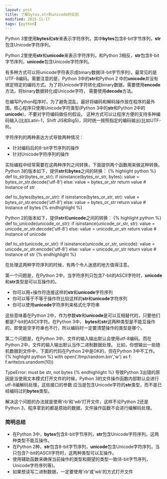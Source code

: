```yaml
---
layout: post
title: 了解bytes,str和unicode的区别
modified: 2015-11-17
tags: [python]
---
```


Python 3里使用**bytes**和**str**来表示字符序列，其中**bytes**包含8-bit字节序列，**str**包含Unicode字符序列。

Python 2里使用**str**和**unicode**来表示字符序列，和Python 3相反，**str**包含8-bit字节序列，**unicode**包含Unicode字符序列。

有多种方式可以将unicode字符表示成binary数据(8-bit字节序列)，最常见的是UTF-8编码。需要注意的是，Python 3中的**str**和Python 2
中的**unicode**并没有绑定特定的编码方式。为了将Unicode字符转化成binary数据，需要使用**encode**方法，将binary数据转化成Unicode字符，
需要使用**decode**方法。

在编写Python程序时，为了避免混乱，最好将编码和解码操作放在程序的最外围。核心程序只使用Unicode字符类型(Python 3中的**str**和Python 2中的**unicode**)，不要对字符编码做任何假设。
这种方式可以让程序方便的支持多种编码输入(比如Latin-1，Shift JIS和Big5)，同时统一按照指定的编码输出(比如UTF-8)。

字符序列的两种表达方式导致两种情况：
* 针对编码后的8-bit字节序列的操作
* 针对Unicode字符序列的操作

实际编程中经常需要在这两种序列之间转换，下面提供两个函数用来做这种转换。
Python 3的版本如下，提供**str**和**bytes**之间的转换：
{% highlight python %}
def to_str(bytes_or_str):
    if isinstance(bytes_or_str, bytes):
        value = bytes_or_str.decode('utf-8')
    else:
        value = bytes_or_str
    return value # Instance of str
	
def to_bytes(bytes_or_str):
    if isinstance(bytes_or_str, str):
        value = bytes_or_str.encode('utf-8')
    else:
        value = bytes_or_str
    return value # Instance of bytes
{% endhighlight %}

Python 2的版本如下，提供**str**和**unicode**之间的转换：
{% highlight python %}
def to_unicode(unicode_or_str):
    if isinstance(unicode_or_str, str):
        value = unicode_or_str.decode('utf-8')
    else:
        value = unicode_or_str
    return value # Instance of unicode

def to_str(unicode_or_str):
    if isinstance(unicode_or_str, unicode):
        value = unicode_or_str.encode('utf-8')
    else:
        value = unicode_or_str
    return value # Instance of str
{% endhighlight %}

在处理这两种字符序列的时候，有两个令人迷惑的地方值得注意。

第一个问题是，在Python 2中，当字符序列只包含7-bit的ASCII字符时，**unicode**和**str**类型是可以互操作的。
* 你可以用+操作符连接这样的**str**和**unicode**字符序列
* 你可以等于不等于操作符比较这样的**str**和**unicode**字符序列
* 你可以使用**unicode**字符序列来格式化字符串

这些意味着在Python 2中，作为参数**str**和**unicode**是可以互相替代的，只要他们都是7-bit的ASCII字符。在Python 3中，
**bytes**和**str**这两种类型是不能互操作的，即使是空字符串也不行，所以编码时一定要清楚操作的类型是哪个。

第二个问题是，在Python 3中，文件的输入输出默认会使用utf-8编码。而在Python 2中，文件的输入输出默认当作二进制数据处理。
比如，你想输出一些随机数据到文件中，下面的代码在Python 2中是OK的，但在Python 3中不工作。
{% highlight python %}
with open('/tmp/random.bin','w') as f:
    f.write(os.urandom(10))
>>>
TypeError: must be str, not bytes
{% endhighlight %}
导致Python 3出错的原因是当使用文本模式打开文件的时候，Python 3的文件操作函数内部默认会进行utf-8编解码处理，这些接口的参数
应当是包含Unicode字符的**str**类型，而不是已经编码过的**bytes**类型。

解决这个问题的办法就是使用'rb'和'wb'打开文件，这样不论Python 2还是Python 3，程序拿到的都是原始的数据，文件操作函数不会进行编解码处理。

### 简明总结
* 在Python 3中，**bytes**包含8-bit字节序列，**str**包含Unicode字符序列。这两种类型不能互操作。
* 在Python 2种，**str**包含8-bit字节序列，**unicode**包含Unicode字符序列，当只包含7-bit的ASCII字符时，这两种类型可以互操作。
* 使用辅助函数来确保当前操作的类型和期望的类型一致(8-bit字节序列，Unicode字符序列等)。
* 如果想读写二进制数据，一定要使用'rb'或'wb'的方式打开文件